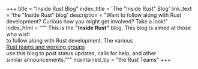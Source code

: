 +++
title = "Inside Rust Blog"
index_title = 'The "Inside Rust" Blog'
link_text = 'the "Inside Rust" blog'
description = "Want to follow along with Rust development? Curious how you might get involved? Take a look!"
index_html = """
This is the <b>"Inside Rust"</b> blog. This blog is aimed at those who wish \
to follow along with Rust development. The various \
<a href="https://www.rust-lang.org/governance">Rust teams and working groups</a> \
use this blog to post status updates, calls for help, and other \
similar announcements."""
maintained_by = "the Rust Teams"
+++
